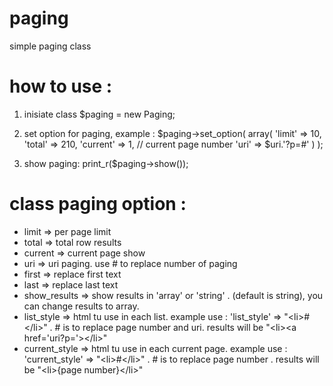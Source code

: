 paging
======

simple paging class

how to use :
============

1. inisiate class 
$paging = new Paging;

2. set option for paging, example :
$paging->set_option( array(
		'limit' => 10,
		'total' => 210, 
		'current' => 1, // current page number
		'uri'	=> $uri.'?p=#'
	)
);

3. show paging:
print_r($paging->show());


class paging option :
=====================
- limit         => per page limit
- total         => total row results
- current       => current page show
- uri           => uri paging. use # to replace number of paging
- first         => replace first text
- last          => replace last text
- show_results  => show results in 'array' or 'string' . (default is string), you can change results to array. 
- list\_style    => html tu use in each list. example use : 'list_style' => "\<li>#\</li>" . # is to replace page number and uri. results will be "\<li>\<a href='uri?p='>\</li>"
- current\_style => html tu use in each current page. example use : 'current_style' => "\<li>#\</li>" . # is to replace page number . results will be "\<li>{page number}\</li>"



